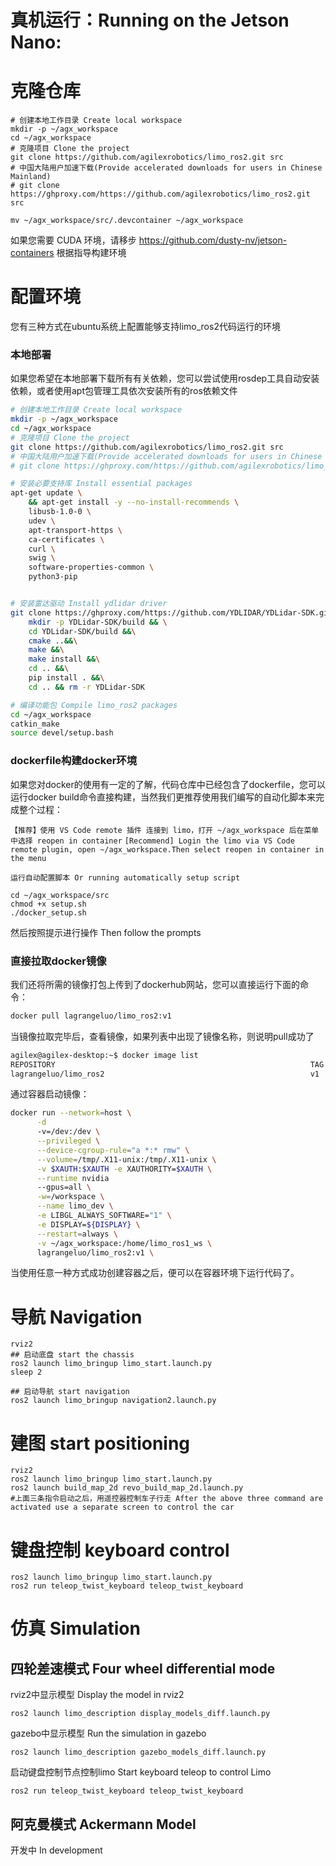 # 真机运行：Running on the Jetson Nano:
# 克隆仓库
```shell
# 创建本地工作目录 Create local workspace
mkdir -p ~/agx_workspace
cd ~/agx_workspace
# 克隆项目 Clone the project
git clone https://github.com/agilexrobotics/limo_ros2.git src
# 中国大陆用户加速下载(Provide accelerated downloads for users in Chinese Mainland) 
# git clone https://ghproxy.com/https://github.com/agilexrobotics/limo_ros2.git src

mv ~/agx_workspace/src/.devcontainer ~/agx_workspace
```
如果您需要 CUDA 环境，请移步 https://github.com/dusty-nv/jetson-containers 根据指导构建环境

# 配置环境

您有三种方式在ubuntu系统上配置能够支持limo_ros2代码运行的环境

### 本地部署

如果您希望在本地部署下载所有有关依赖，您可以尝试使用rosdep工具自动安装依赖，或者使用apt包管理工具依次安装所有的ros依赖文件

```bash
# 创建本地工作目录 Create local workspace
mkdir -p ~/agx_workspace
cd ~/agx_workspace
# 克隆项目 Clone the project
git clone https://github.com/agilexrobotics/limo_ros2.git src
# 中国大陆用户加速下载(Provide accelerated downloads for users in Chinese Mainland) 
# git clone https://ghproxy.com/https://github.com/agilexrobotics/limo_ros2.git src

# 安装必要支持库 Install essential packages
apt-get update \
    && apt-get install -y --no-install-recommends \	
    libusb-1.0-0 \
    udev \
    apt-transport-https \
    ca-certificates \
    curl \
    swig \
    software-properties-common \
    python3-pip


# 安装雷达驱动 Install ydlidar driver
git clone https://ghproxy.com/https://github.com/YDLIDAR/YDLidar-SDK.git &&\
    mkdir -p YDLidar-SDK/build && \
    cd YDLidar-SDK/build &&\
    cmake ..&&\
    make &&\
    make install &&\
    cd .. &&\
    pip install . &&\
    cd .. && rm -r YDLidar-SDK 

# 编译功能包 Compile limo_ros2 packages
cd ~/agx_workspace
catkin_make
source devel/setup.bash
```



### dockerfile构建docker环境

如果您对docker的使用有一定的了解，代码仓库中已经包含了dockerfile，您可以运行docker build命令直接构建，当然我们更推荐使用我们编写的自动化脚本来完成整个过程：

``【推荐】使用 VS Code remote 插件 连接到 limo，打开 ~/agx_workspace 后在菜单中选择 reopen in container``
 ``[Recommend] Login the limo via VS Code remote plugin, open ~/agx_workspace.Then select reopen in container in the menu``

``运行自动配置脚本 Or running automatically setup script``

```shell
cd ~/agx_workspace/src
chmod +x setup.sh
./docker_setup.sh
```
然后按照提示进行操作 Then follow the prompts

### 直接拉取docker镜像

我们还将所需的镜像打包上传到了dockerhub网站，您可以直接运行下面的命令：

```bash
docker pull lagrangeluo/limo_ros2:v1
```

当镜像拉取完毕后，查看镜像，如果列表中出现了镜像名称，则说明pull成功了

```bash
agilex@agilex-desktop:~$ docker image list
REPOSITORY                                                         TAG        IMAGE ID       CREATED          SIZE
lagrangeluo/limo_ros2                                              v1         224540b5b168   11 minutes ago   7.57GB
```

通过容器启动镜像：

```bash
docker run --network=host \
      -d
      -v=/dev:/dev \
      --privileged \
      --device-cgroup-rule="a *:* rmw" \
      --volume=/tmp/.X11-unix:/tmp/.X11-unix \
      -v $XAUTH:$XAUTH -e XAUTHORITY=$XAUTH \
      --runtime nvidia
      --gpus=all \
      -w=/workspace \
      --name limo_dev \
      -e LIBGL_ALWAYS_SOFTWARE="1" \
      -e DISPLAY=${DISPLAY} \
      --restart=always \
      -v ~/agx_workspace:/home/limo_ros1_ws \
      lagrangeluo/limo_ros2:v1 \

```

当使用任意一种方式成功创建容器之后，便可以在容器环境下运行代码了。

# 导航 Navigation

```shell
rviz2
## 启动底盘 start the chassis
ros2 launch limo_bringup limo_start.launch.py
sleep 2

## 启动导航 start navigation
ros2 launch limo_bringup navigation2.launch.py
```

# 建图 start positioning

```shell
rviz2
ros2 launch limo_bringup limo_start.launch.py
ros2 launch build_map_2d revo_build_map_2d.launch.py
#上面三条指令启动之后，用遥控器控制车子行走 After the above three command are activated use a separate screen to control the car
```


# 键盘控制 keyboard control

```shell
ros2 launch limo_bringup limo_start.launch.py
ros2 run teleop_twist_keyboard teleop_twist_keyboard
```

# 仿真 Simulation

## 四轮差速模式  Four wheel differential mode

rviz2中显示模型  Display the model in rviz2

```
ros2 launch limo_description display_models_diff.launch.py 
```

gazebo中显示模型 Run the simulation in gazebo

```
ros2 launch limo_description gazebo_models_diff.launch.py 
```

启动键盘控制节点控制limo Start keyboard teleop to control Limo

```
ros2 run teleop_twist_keyboard teleop_twist_keyboard
```

## 阿克曼模式  Ackermann Model

开发中  In development





